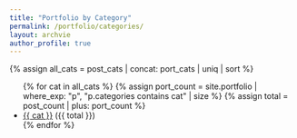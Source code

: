 ```yaml
---
title: "Portfolio by Category"
permalink: /portfolio/categories/
layout: archvie
author_profile: true
---
```


{% assign all_cats = post_cats | concat: port_cats | uniq | sort %}

<ul>
  {% for cat in all_cats %}
    {% assign port_count = site.portfolio | where_exp: "p", "p.categories contains cat" | size %}
    {% assign total = post_count | plus: port_count %}
    <li>
      <a href="/categories/{{ cat | downcase | url_encode }}/">{{ cat }}</a> ({{ total }})
    </li>
  {% endfor %}
</ul>
